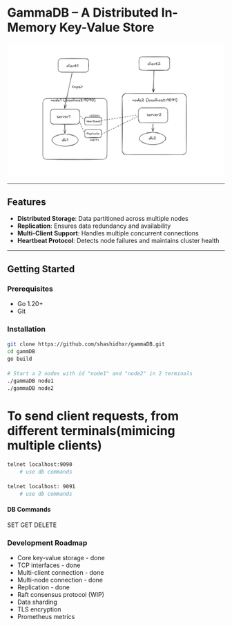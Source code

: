# GammaDB – A Distributed In-Memory Key-Value Store

![GammaDB Architecture](./assets/architecture.png)

---

## Features

- **Distributed Storage**: Data partitioned across multiple nodes  
- **Replication**: Ensures data redundancy and availability  
- **Multi-Client Support**: Handles multiple concurrent connections
- **Heartbeat Protocol**: Detects node failures and maintains cluster health  

---

## Getting Started

### Prerequisites
- Go 1.20+
- Git

### Installation

```bash
git clone https://github.com/shashidhxr/gammaDB.git
cd gammDB
go build

# Start a 2 nodes with id "node1" and "node2" in 2 terminals
./gammaDB node1
./gammaDB node2
```
# To send client requests, from different terminals(mimicing multiple clients)
```bash
telnet localhost:9090
    # use db commands

telnet localhost: 9091
    # use db commands
``` 

#### DB Commands
SET <key> <value>
GET <key>
DELETE <key>


### Development Roadmap
- Core key-value storage - done
- TCP interfaces - done
- Multi-client connection - done
- Multi-node connection - done
- Replication - done
- Raft consensus protocol (WIP)
- Data sharding
- TLS encryption
- Prometheus metrics